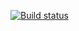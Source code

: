[![Build status](https://ci.appveyor.com/api/projects/status/wk7td059geu6f1an?svg=true)](https://ci.appveyor.com/project/Ekaterina5885/dz-2-2-selenide)